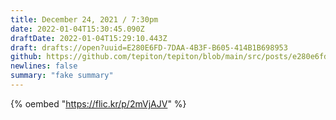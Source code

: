 ```yaml
---
title: December 24, 2021 / 7:30pm
date: 2022-01-04T15:30:45.090Z
draftDate: 2022-01-04T15:29:10.443Z
draft: drafts://open?uuid=E280E6FD-7DAA-4B3F-B605-414B1B698953
github: https://github.com/tepiton/tepiton/blob/main/src/posts/e280e6fd-7daa-4b3f-b605-414b1b698953.md
newlines: false
summary: "fake summary"
---
```

{% oembed "https://flic.kr/p/2mVjAJV"  %}
